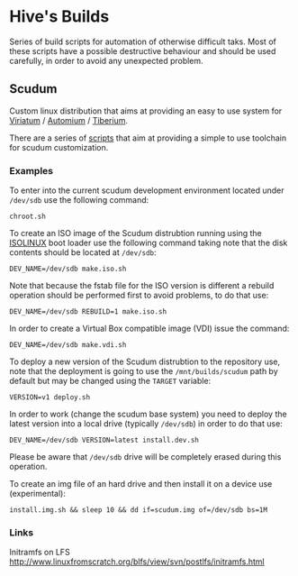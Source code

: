 # Hive's Builds

Series of build scripts for automation of otherwise difficult taks. Most of these scripts have a
possible destructive behaviour and should be used carefully, in order to avoid any unexpected problem.

## Scudum

Custom linux distribution that aims at providing an easy to use system for
[Viriatum](https://github.com/hivesolutions/viriatum) / [Automium](https://github.com/hivesolutions/automium) /
[Tiberium](https://github.com/hivesolutions/tiberium).

There are a series of [scripts](scripts/scudum/util) that aim at providing a simple to use toolchain for
scudum customization.

### Examples

To enter into the current scudum development environment located under `/dev/sdb` use the following command:

    chroot.sh

To create an ISO image of the Scudum distrubtion running using the [ISOLINUX](http://www.syslinux.org) boot
loader use the following command taking note that the disk contents should be located at `/dev/sdb`:

    DEV_NAME=/dev/sdb make.iso.sh
    
Note that because the fstab file for the ISO version is different a rebuild operation should be performed
first to avoid problems, to do that use:

    DEV_NAME=/dev/sdb REBUILD=1 make.iso.sh
  
In order to create a Virtual Box compatible image (VDI) issue the command:

    DEV_NAME=/dev/sdb make.vdi.sh
    
To deploy a new version of the Scudum distrubtion to the repository use, note that the deployment
is going to use the `/mnt/builds/scudum` path by default but may be changed using the `TARGET` variable:

    VERSION=v1 deploy.sh

In order to work (change the scudum base system) you need to deploy the latest version into a local drive
(typically `/dev/sdb`) in order to do that use:

    DEV_NAME=/dev/sdb VERSION=latest install.dev.sh
    
Please be aware that `/dev/sdb` drive will be completely erased during this operation.

To create an img file of an hard drive and then install it on a device use (experimental):

    install.img.sh && sleep 10 && dd if=scudum.img of=/dev/sdb bs=1M

### Links

Initramfs on LFS http://www.linuxfromscratch.org/blfs/view/svn/postlfs/initramfs.html

